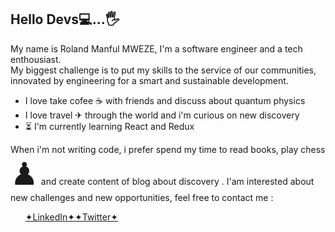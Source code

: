   
   ## Hello Devs💻...🖐

My name is Roland Manful MWEZE, I'm a software engineer and a tech enthousiast.<br>
My biggest challenge is to put my skills to the service of our communities, innovated by engineering for a smart and sustainable development.

  <ul>
   <li>I love take cofee &#9749; with friends and discuss about quantum physics</li>
   <li>I love travel ✈ through the world and i'm curious on new discovery</li>
   <li> &#9203; I'm currently learning React and Redux </li>
  </ul> 
  
When i'm not writing code, i prefer spend my time to read books, play chess <span style='font-size:50px;'>&#9823;</span> and create content of blog about discovery .
I'am interested about new challenges and new opportunities, feel free to contact me :

<ul>       <a href="https://www.linkedin.com/in/roland-n-mweze-8b1045189/">✦LinkedIn✦</a><a href="https://twitter.com/ManfulMwez">✦Twitter✦ </a></ul>

  
